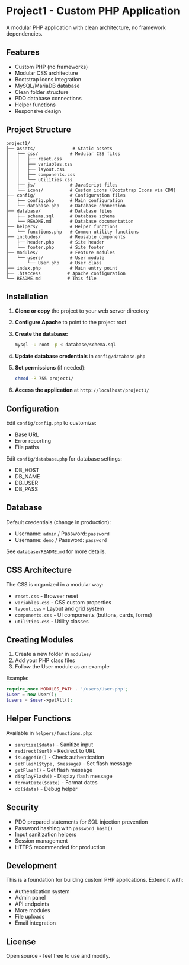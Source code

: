 # Project1 - Custom PHP Application

A modular PHP application with clean architecture, no framework dependencies.

## Features

- Custom PHP (no frameworks)
- Modular CSS architecture
- Bootstrap Icons integration
- MySQL/MariaDB database
- Clean folder structure
- PDO database connections
- Helper functions
- Responsive design

## Project Structure

```
project1/
├── assets/              # Static assets
│   ├── css/            # Modular CSS files
│   │   ├── reset.css
│   │   ├── variables.css
│   │   ├── layout.css
│   │   ├── components.css
│   │   └── utilities.css
│   ├── js/             # JavaScript files
│   └── icons/          # Custom icons (Bootstrap Icons via CDN)
├── config/             # Configuration files
│   ├── config.php      # Main configuration
│   └── database.php    # Database connection
├── database/           # Database files
│   ├── schema.sql      # Database schema
│   └── README.md       # Database documentation
├── helpers/            # Helper functions
│   └── functions.php   # Common utility functions
├── includes/           # Reusable components
│   ├── header.php      # Site header
│   └── footer.php      # Site footer
├── modules/            # Feature modules
│   └── users/          # User module
│       └── User.php    # User class
├── index.php           # Main entry point
├── .htaccess          # Apache configuration
└── README.md          # This file
```

## Installation

1. **Clone or copy** the project to your web server directory

2. **Configure Apache** to point to the project root

3. **Create the database:**
   ```bash
   mysql -u root -p < database/schema.sql
   ```

4. **Update database credentials** in `config/database.php`

5. **Set permissions** (if needed):
   ```bash
   chmod -R 755 project1/
   ```

6. **Access the application** at `http://localhost/project1/`

## Configuration

Edit `config/config.php` to customize:
- Base URL
- Error reporting
- File paths

Edit `config/database.php` for database settings:
- DB_HOST
- DB_NAME
- DB_USER
- DB_PASS

## Database

Default credentials (change in production):
- Username: `admin` / Password: `password`
- Username: `demo` / Password: `password`

See `database/README.md` for more details.

## CSS Architecture

The CSS is organized in a modular way:
- `reset.css` - Browser reset
- `variables.css` - CSS custom properties
- `layout.css` - Layout and grid system
- `components.css` - UI components (buttons, cards, forms)
- `utilities.css` - Utility classes

## Creating Modules

1. Create a new folder in `modules/`
2. Add your PHP class files
3. Follow the User module as an example

Example:
```php
require_once MODULES_PATH . '/users/User.php';
$user = new User();
$users = $user->getAll();
```

## Helper Functions

Available in `helpers/functions.php`:
- `sanitize($data)` - Sanitize input
- `redirect($url)` - Redirect to URL
- `isLoggedIn()` - Check authentication
- `setFlash($type, $message)` - Set flash message
- `getFlash()` - Get flash message
- `displayFlash()` - Display flash message
- `formatDate($date)` - Format dates
- `dd($data)` - Debug helper

## Security

- PDO prepared statements for SQL injection prevention
- Password hashing with `password_hash()`
- Input sanitization helpers
- Session management
- HTTPS recommended for production

## Development

This is a foundation for building custom PHP applications. Extend it with:
- Authentication system
- Admin panel
- API endpoints
- More modules
- File uploads
- Email integration

## License

Open source - feel free to use and modify.
